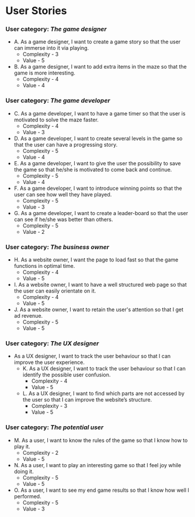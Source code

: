 # User Stories

### User category: _The game designer_

* A. As a game designer, I want to create a game story so that the user can immerse into it via playing.
    * Complexity - 3
    * Value - 5
* B. As a game designer, I want to add extra items in the maze so that the game is more interesting.
    * Complexity - 4
    * Value - 4

### User category: _The game developer_

* C. As a game developer, I want to have a game timer so that the user is motivated to solve the maze faster.
    * Complexity - 4
    * Value - 3
* D. As a game developer, I want to create several levels in the game so that the user can have a progressing story.
    * Complexity - 5
    * Value - 4
* E. As a game developer, I want  to give the user the possibility to save the game so that he/she is motivated to come back and continue.
    * Complexity - 5
    * Value - 4
* F. As a game developer, I want to introduce winning points so that the user can see how well they have played.
    * Complexity - 5
    * Value - 3
* G. As a game developer, I want to create a leader-board so that the user can see if he/she was better than others.
    * Complexity - 5
    * Value - 2

### User category: _The business owner_

* H. As a website owner,  I want the page to load fast so that the game functions in optimal time.
    * Complexity - 4
    * Value - 5
* I. As a website owner,  I want to have a well structured web page so that the user can easily orientate on it.
    * Complexity - 4
    * Value - 5
* J. As a website owner,  I want to retain the user's attention so that I get ad revenue.
    * Complexity - 5
    * Value - 5

### User category: _The UX designer_

* As a UX designer, I want to track the user behaviour so that I can improve the user experience.
    * K. As a UX designer, I want to track the user behaviour so that I can identify the possible user confusion.
        * Complexity - 4
        * Value - 5
    * L. As a UX designer, I want to find which parts are not accessed by the user so that I can improve the website’s structure.
        * Complexity - 3
        * Value - 5

### User category: _The potential user_

* M. As a user, I want to know the rules of the game so that I know how to play it.
    * Complexity - 2
    * Value - 5
* N. As a user, I want to play an interesting game so that I feel joy while doing it.
    * Complexity - 5
    * Value - 5
* O. As a user, I want to see my end game results so that I know how well I performed.
    * Complexity - 5
    * Value - 3